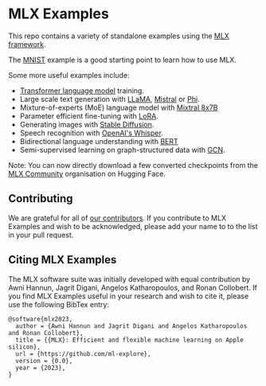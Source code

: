 # MLX Examples

This repo contains a variety of standalone examples using the [MLX
framework](https://github.com/ml-explore/mlx).

The [MNIST](mnist) example is a good starting point to learn how to use MLX.

Some more useful examples include:

- [Transformer language model](transformer_lm) training.
- Large scale text generation with [LLaMA](llama), [Mistral](mistral) or [Phi](phi2).  
- Mixture-of-experts (MoE) language model with [Mixtral 8x7B](mixtral)
- Parameter efficient fine-tuning with [LoRA](lora).
- Generating images with [Stable Diffusion](stable_diffusion).
- Speech recognition with [OpenAI's Whisper](whisper).
- Bidirectional language understanding with [BERT](bert)
- Semi-supervised learning on graph-structured data with [GCN](gcn).

Note: You can now directly download a few converted checkpoints from the [MLX Community](https://huggingface.co/mlx-community) organisation on Hugging Face.

## Contributing 

We are grateful for all of [our
contributors](ACKNOWLEDGMENTS.md#Individual-Contributors). If you contribute
to MLX Examples and wish to be acknowledged, please add your name to to the list in your
pull request.

## Citing MLX Examples

The MLX software suite was initially developed with equal contribution by Awni
Hannun, Jagrit Digani, Angelos Katharopoulos, and Ronan Collobert. If you find
MLX Examples useful in your research and wish to cite it, please use the following
BibTex entry:

```
@software{mlx2023,
  author = {Awni Hannun and Jagrit Digani and Angelos Katharopoulos and Ronan Collobert},
  title = {{MLX}: Efficient and flexible machine learning on Apple silicon},
  url = {https://github.com/ml-explore},
  version = {0.0},
  year = {2023},
}
```

